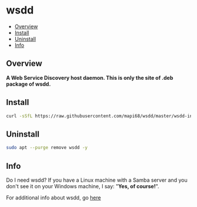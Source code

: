 # wsdd

* [Overview](#overview)
* [Install](#install)
* [Uninstall](#uninstall)
* [Info](#info)

## Overview
**A Web Service Discovery host daemon. This is only the site of .deb package of wsdd.**

## Install
```bash
curl -sSfL https://raw.githubusercontent.com/mapi68/wsdd/master/wsdd-install | bash
```

## Uninstall
```bash
sudo apt --purge remove wsdd -y
```

## Info
Do I need wsdd? If you have a Linux machine with a Samba server and you don't see it on your Windows machine, I say: "**Yes, of course!**".

For additional info about wsdd, go [here](https://github.com/christgau/wsdd)
